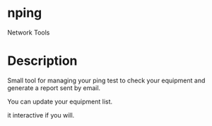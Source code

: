 # nping
Network Tools 

# Description
Small tool for managing your ping test to check your equipment and generate a report sent by email.

You can update your equipment list.

it interactive if you will.

